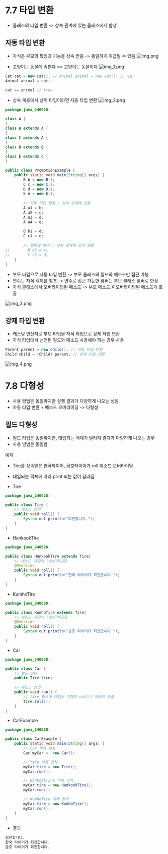 # 7.7 타입 변환
- 클래스의 타입 변환 -> 상속 관계에 있는 클래스에서 발생

## 자동 타입 변환
- 자식은 부모의 특징과 기능을 상속 받음 -> 동일하게 취급될 수 있음
  ![img.png](imgs/img.png)

- 고양이는 동물에 속한다 == 고양이는 동물이다
  ![img_1.png](imgs/img_1.png)

```java
Cat cat = new Cat(); // Animal animal = new Cat(); 도 가능
Animal animal = cat;

cat == animal // true
```

- 상속 계층에서 상위 타입이라면 자동 타입 변환
  ![img_2.png](imgs/img_2.png)

```java
package java_240628;

class A {
}
class B extends A {
}
class C extends A {
}
class D extends B {
}
class E extends C {
}

public class PromotionExample {
    public static void main(String[] args) {
        B b = new B();
        C c = new C();
        D d = new D();
        E e = new E();
        
        // 자동 타입 변환 : 상속 관계에 있음
        A a1 = b;
        A a2 = c;
        A a3 = d;
        A a4 = e;
        
        B b1 = d;
        C c1 = e;
        
        // 컴파일 에러 : 상속 관계에 있지 않음
//        B b3 = e;
//        C c2 = d;
    }
}

```

- 부모 타입으로 자동 타입 변환 -> 부모 클래스의 필드와 메소드만 접근 가능
- 변수는 자식 객체를 참조 -> 변수로 접근 가능한 멤버는 부모 클래스 멤버로 한정
- 자식 클래스에서 오버라이딩된 메소드 -> 부모 메소드 X 오버라이딩된 메소드가 호출

![img_3.png](imgs/img_3.png)

## 강제 타입 변환
- 캐스팅 연산자로 부모 타입을 자식 타입으로 강제 타입 변환
- 자식 타입에서 선언된 필드와 메소드 사용해야 하는 경우 사용

```java
Parent parent = new Child(); // 자동 타입 변환
Child child = (Child) parent; // 강제 타입 변환
```
![img_4.png](imgs/img_4.png)

# 7.8 다형성
- 사용 방법은 동일하지만 실행 결과가 다양하게 나오는 성질
- 자동 타입 변환 + 메소드 오버라이딩 -> 다형성

## 필드 다형성
- 필드 타입은 동일하지만, 대입되는 객체가 달라져 결과가 다양하게 나오는 경우
- 사용 방법은 동일함

예제  
- Tire를 상속받은 한국타이어, 금호타이어가 roll 메소드 오버라이딩
- 대입되는 객체에 따라 print 되는 값이 달라짐


- Tire
```java
package java_240628;

public class Tire {
    // 메소드 선언
    public void roll() {
        System.out.println("회전합니다.");
    }
}
```

- HankookTire
```java
package java_240628;

public class HankookTire extends Tire{
    // 메소드 재정의 (오버라이딩)
    @Override
    public void roll() {
        System.out.println("한국 타이어가 회전합니다.");
    }
}
```

- KumhoTire
```java
package java_240628;

public class KumhoTire extends Tire{
    // 메소드 재정의 (오버라이딩)
    @Override
    public void roll() {
        System.out.println("금호 타이어가 회전합니다.");
    }
}

```
- Car
```java
package java_240628;

public class Car {
    // 필드 선언
    public Tire tire;
    
    // 메소드 선언
    public void run() {
        // tire 필드에 대입된 객체의 roll() 메소드 호출
        tire.roll();
    }
}

```
- CarExample
```java
package java_240628;

public class CarExample {
    public static void main(String[] args) {
        // Car 객체 생성
        Car myCar =  new Car();

        // Tire 객체 장착
        myCar.tire = new Tire();
        myCar.run();

        // HankookTire 객체 장착
        myCar.tire = new HankookTire();
        myCar.run();

        // KumhoTire 객체 장착
        myCar.tire = new KumhoTire();
        myCar.run();
    }
}

```

- 결과
```java
회전합니다.
한국 타이어가 회전합니다.
금호 타이어가 회전합니다.
```